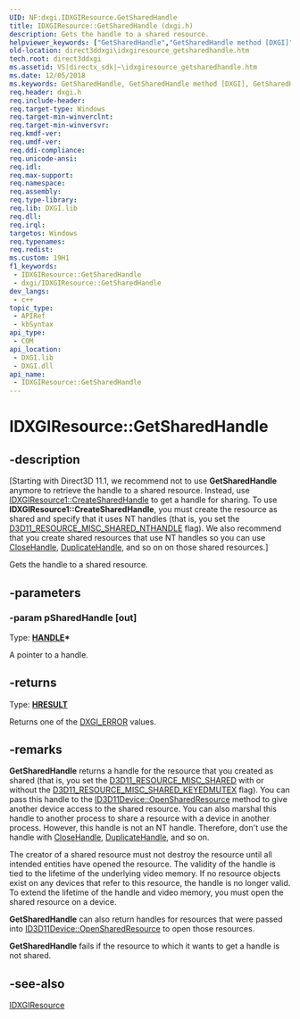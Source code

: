 ```yaml
---
UID: NF:dxgi.IDXGIResource.GetSharedHandle
title: IDXGIResource::GetSharedHandle (dxgi.h)
description: Gets the handle to a shared resource.
helpviewer_keywords: ["GetSharedHandle","GetSharedHandle method [DXGI]","GetSharedHandle method [DXGI]","IDXGIResource interface","IDXGIResource interface [DXGI]","GetSharedHandle method","IDXGIResource.GetSharedHandle","IDXGIResource::GetSharedHandle","direct3ddxgi.idxgiresource_getsharedhandle","dxgi/IDXGIResource::GetSharedHandle","fea59fdb-2526-c2b6-2bd7-58a9fe56c221"]
old-location: direct3ddxgi\idxgiresource_getsharedhandle.htm
tech.root: direct3ddxgi
ms.assetid: VS|directx_sdk|~\idxgiresource_getsharedhandle.htm
ms.date: 12/05/2018
ms.keywords: GetSharedHandle, GetSharedHandle method [DXGI], GetSharedHandle method [DXGI],IDXGIResource interface, IDXGIResource interface [DXGI],GetSharedHandle method, IDXGIResource.GetSharedHandle, IDXGIResource::GetSharedHandle, direct3ddxgi.idxgiresource_getsharedhandle, dxgi/IDXGIResource::GetSharedHandle, fea59fdb-2526-c2b6-2bd7-58a9fe56c221
req.header: dxgi.h
req.include-header: 
req.target-type: Windows
req.target-min-winverclnt: 
req.target-min-winversvr: 
req.kmdf-ver: 
req.umdf-ver: 
req.ddi-compliance: 
req.unicode-ansi: 
req.idl: 
req.max-support: 
req.namespace: 
req.assembly: 
req.type-library: 
req.lib: DXGI.lib
req.dll: 
req.irql: 
targetos: Windows
req.typenames: 
req.redist: 
ms.custom: 19H1
f1_keywords:
 - IDXGIResource::GetSharedHandle
 - dxgi/IDXGIResource::GetSharedHandle
dev_langs:
 - c++
topic_type:
 - APIRef
 - kbSyntax
api_type:
 - COM
api_location:
 - DXGI.lib
 - DXGI.dll
api_name:
 - IDXGIResource::GetSharedHandle
---
```


# IDXGIResource::GetSharedHandle


## -description

<p class="CCE_Message">[Starting with Direct3D 11.1, we recommend not to use <b>GetSharedHandle</b> anymore to retrieve the handle to a shared resource. Instead, use <a href="/windows/desktop/api/dxgi1_2/nf-dxgi1_2-idxgiresource1-createsharedhandle">IDXGIResource1::CreateSharedHandle</a> to get a handle for sharing. To use <b>IDXGIResource1::CreateSharedHandle</b>, you  must create the resource as shared and specify that it uses NT handles (that is, you set the <a href="/windows/desktop/api/d3d11/ne-d3d11-d3d11_resource_misc_flag">D3D11_RESOURCE_MISC_SHARED_NTHANDLE</a> flag). We also recommend that you create shared resources that use NT handles so you can use <a href="/windows/desktop/api/handleapi/nf-handleapi-closehandle">CloseHandle</a>, <a href="/windows/desktop/api/handleapi/nf-handleapi-duplicatehandle">DuplicateHandle</a>, and so on on those shared resources.]

Gets the handle to a shared resource.

## -parameters

### -param pSharedHandle [out]

Type: <b><a href="/windows/desktop/WinProg/windows-data-types">HANDLE</a>*</b>

A pointer to a handle.

## -returns

Type: <b><a href="/windows/win32/com/structure-of-com-error-codes">HRESULT</a></b>

Returns one of the <a href="/windows/desktop/direct3ddxgi/dxgi-error">DXGI_ERROR</a> values.

## -remarks

<b>GetSharedHandle</b> returns a handle for the resource that you created as shared (that is, you set the <a href="/windows/desktop/api/d3d11/ne-d3d11-d3d11_resource_misc_flag">D3D11_RESOURCE_MISC_SHARED</a> with or without the <a href="/windows/desktop/api/d3d11/ne-d3d11-d3d11_resource_misc_flag">D3D11_RESOURCE_MISC_SHARED_KEYEDMUTEX</a> flag). You can pass this handle to the <a href="/windows/desktop/api/d3d11/nf-d3d11-id3d11device-opensharedresource">ID3D11Device::OpenSharedResource</a> method to give another device access to the shared resource. You can also marshal this handle to another process to share a resource with a device in another process. However, this handle is not an NT handle. Therefore, don't use the handle with <a href="/windows/desktop/api/handleapi/nf-handleapi-closehandle">CloseHandle</a>, <a href="/windows/desktop/api/handleapi/nf-handleapi-duplicatehandle">DuplicateHandle</a>, and so on.

The creator of a shared resource must not destroy the resource until all intended entities have opened the resource. The validity of the handle is tied to the lifetime of the underlying video memory. If no resource objects exist on any devices that refer to this resource, the handle is no longer valid. To extend the lifetime of the handle and video memory, you must open the shared resource on a device.

<b>GetSharedHandle</b> can also return handles for resources that were passed into <a href="/windows/desktop/api/d3d11/nf-d3d11-id3d11device-opensharedresource">ID3D11Device::OpenSharedResource</a> to open those resources.

<b>GetSharedHandle</b> fails if the resource to which it wants to get a handle is not shared.

## -see-also

<a href="/windows/desktop/api/dxgi/nn-dxgi-idxgiresource">IDXGIResource</a>

